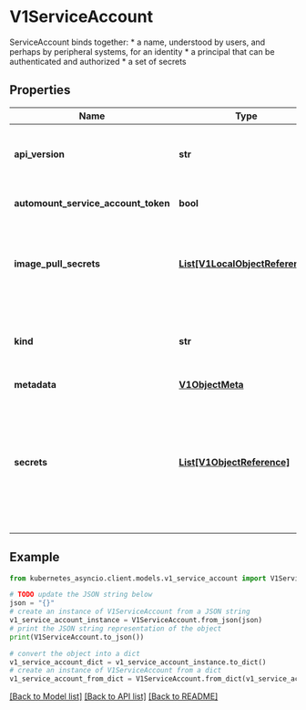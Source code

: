 # V1ServiceAccount

ServiceAccount binds together: * a name, understood by users, and perhaps by peripheral systems, for an identity * a principal that can be authenticated and authorized * a set of secrets

## Properties

Name | Type | Description | Notes
------------ | ------------- | ------------- | -------------
**api_version** | **str** | APIVersion defines the versioned schema of this representation of an object. Servers should convert recognized schemas to the latest internal value, and may reject unrecognized values. More info: https://git.k8s.io/community/contributors/devel/sig-architecture/api-conventions.md#resources | [optional] 
**automount_service_account_token** | **bool** | AutomountServiceAccountToken indicates whether pods running as this service account should have an API token automatically mounted. Can be overridden at the pod level. | [optional] 
**image_pull_secrets** | [**List[V1LocalObjectReference]**](V1LocalObjectReference.md) | ImagePullSecrets is a list of references to secrets in the same namespace to use for pulling any images in pods that reference this ServiceAccount. ImagePullSecrets are distinct from Secrets because Secrets can be mounted in the pod, but ImagePullSecrets are only accessed by the kubelet. More info: https://kubernetes.io/docs/concepts/containers/images/#specifying-imagepullsecrets-on-a-pod | [optional] 
**kind** | **str** | Kind is a string value representing the REST resource this object represents. Servers may infer this from the endpoint the kubernetes_asyncio.client submits requests to. Cannot be updated. In CamelCase. More info: https://git.k8s.io/community/contributors/devel/sig-architecture/api-conventions.md#types-kinds | [optional] 
**metadata** | [**V1ObjectMeta**](V1ObjectMeta.md) |  | [optional] 
**secrets** | [**List[V1ObjectReference]**](V1ObjectReference.md) | Secrets is a list of the secrets in the same namespace that pods running using this ServiceAccount are allowed to use. Pods are only limited to this list if this service account has a \&quot;kubernetes.io/enforce-mountable-secrets\&quot; annotation set to \&quot;true\&quot;. The \&quot;kubernetes.io/enforce-mountable-secrets\&quot; annotation is deprecated since v1.32. Prefer separate namespaces to isolate access to mounted secrets. This field should not be used to find auto-generated service account token secrets for use outside of pods. Instead, tokens can be requested directly using the TokenRequest API, or service account token secrets can be manually created. More info: https://kubernetes.io/docs/concepts/configuration/secret | [optional] 

## Example

```python
from kubernetes_asyncio.client.models.v1_service_account import V1ServiceAccount

# TODO update the JSON string below
json = "{}"
# create an instance of V1ServiceAccount from a JSON string
v1_service_account_instance = V1ServiceAccount.from_json(json)
# print the JSON string representation of the object
print(V1ServiceAccount.to_json())

# convert the object into a dict
v1_service_account_dict = v1_service_account_instance.to_dict()
# create an instance of V1ServiceAccount from a dict
v1_service_account_from_dict = V1ServiceAccount.from_dict(v1_service_account_dict)
```
[[Back to Model list]](../README.md#documentation-for-models) [[Back to API list]](../README.md#documentation-for-api-endpoints) [[Back to README]](../README.md)


